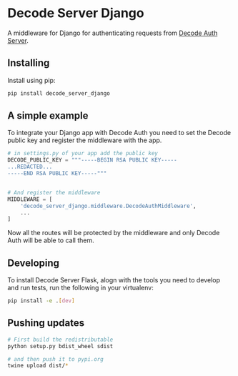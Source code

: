 # Decode Server Django

A middleware for Django for authenticating requests from [Decode Auth Server](https://decodeauth.com/).


## Installing

Install using pip:

```sh
pip install decode_server_django
```

## A simple example

To integrate your Django app with Decode Auth you need to set the Decode public key and register the middleware with the app.

```python
# in settings.py of your app add the public key
DECODE_PUBLIC_KEY = """-----BEGIN RSA PUBLIC KEY-----
...REDACTED...
-----END RSA PUBLIC KEY-----"""


# And register the middleware
MIDDLEWARE = [
    'decode_server_django.middleware.DecodeAuthMiddleware',
    ...
]
```

Now all the routes will be protected by the middleware and only Decode Auth will be able to call them.

## Developing

To install Decode Server Flask, alogn with the tools you need to develop and run tests, run the following in your virtualenv:

```sh
pip install -e .[dev]
```

## Pushing updates

```sh
# First build the redistributable
python setup.py bdist_wheel sdist

# and then push it to pypi.org
twine upload dist/*
```